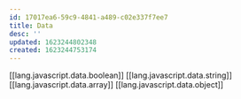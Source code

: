 ```yaml
---
id: 17017ea6-59c9-4841-a489-c02e337f7ee7
title: Data
desc: ''
updated: 1623244802348
created: 1623244753174
---
```


[[lang.javascript.data.boolean]]
[[lang.javascript.data.string]]
[[lang.javascript.data.array]]
[[lang.javascript.data.object]]